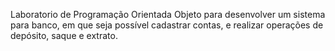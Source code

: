 Laboratorio de Programação Orientada Objeto para desenvolver um sistema para banco, em que seja possível cadastrar contas, e realizar operações de depósito, saque  e extrato.
